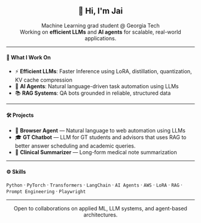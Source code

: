 <h2 align="center">👋 Hi, I'm Jai</h2>

<p align="center">
  Machine Learning grad student @ Georgia Tech<br>
  Working on <strong>efficient LLMs</strong> and <strong>AI agents</strong> for scalable, real-world applications.
</p>

---

#### 🔬 What I Work On
- ⚡ **Efficient LLMs**: Faster Inference using LoRA, distillation, quantization, KV cache compression  
- 🤖 **AI Agents**: Natural language-driven task automation using LLMs 
- 📚 **RAG Systems**: QA bots grounded in reliable, structured data  

---

#### 🛠️ Projects
- 🔎 **Browser Agent** — Natural language to web automation using LLMs  
- 🎓 **GT Chatbot** — LLM for GT students and advisors that uses RAG to better answer scheduling and academic queries.  
- 🧠 **Clinical Summarizer** — Long-form medical note summarization 

---

#### ⚙️ Skills
`Python` · `PyTorch` · `Transformers` · `LangChain` · `AI Agents` · `AWS` · `LoRA` · `RAG` · `Prompt Engineering` · `Playwright`

---

<p align="center">
  Open to collaborations on applied ML, LLM systems, and agent-based architectures.
</p>
